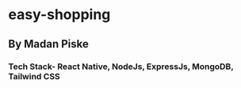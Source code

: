 # easy-shopping 
## By Madan Piske 
### Tech Stack- React Native, NodeJs, ExpressJs, MongoDB, Tailwind CSS
